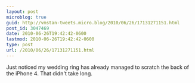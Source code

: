 ```yaml
---
layout: post
microblog: true
guid: http://vmstan-tweets.micro.blog/2010/06/26/17131271151.html
post_id: 3047469
date: 2010-06-26T19:42:42-0600
lastmod: 2010-06-26T19:42:42-0600
type: post
url: /2010/06/26/17131271151.html
---
```

Just noticed my wedding ring has already managed to scratch the back of the iPhone 4. That didn't take long.
